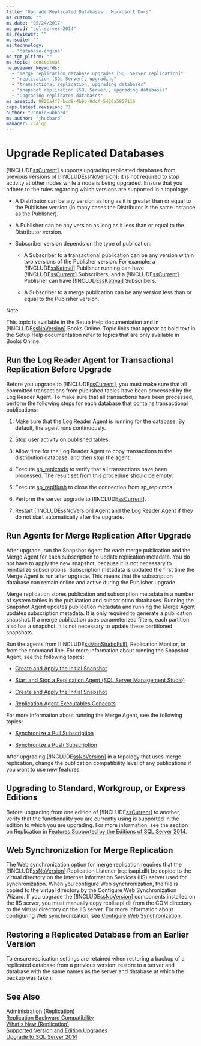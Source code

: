 ```yaml
---
title: "Upgrade Replicated Databases | Microsoft Docs"
ms.custom: ""
ms.date: "05/24/2017"
ms.prod: "sql-server-2014"
ms.reviewer: ""
ms.suite: ""
ms.technology: 
  - "database-engine"
ms.tgt_pltfrm: ""
ms.topic: conceptual
helpviewer_keywords: 
  - "merge replication database upgrades [SQL Server replication]"
  - "replication [SQL Server], upgrading"
  - "transactional replication, upgrading databases"
  - "snapshot replication [SQL Server], upgrading databases"
  - "upgrading replicated databases"
ms.assetid: 9926a4f7-bcd8-4b9b-9dcf-5426a5857116
caps.latest.revision: 71
author: "JennieHubbard"
ms.author: "jhubbard"
manager: craigg
---
```

# Upgrade Replicated Databases
  [!INCLUDE[ssCurrent](../../includes/sscurrent-md.md)] supports upgrading replicated databases from previous versions of [!INCLUDE[ssNoVersion](../../includes/ssnoversion-md.md)]; it is not required to stop activity at other nodes while a node is being upgraded. Ensure that you adhere to the rules regarding which versions are supported in a topology:  
  
-   A Distributor can be any version as long as it is greater than or equal to the Publisher version (in many cases the Distributor is the same instance as the Publisher).  
  
-   A Publisher can be any version as long as it less than or equal to the Distributor version.  
  
-   Subscriber version depends on the type of publication:  
  
    -   A Subscriber to a transactional publication can be any version within two versions of the Publisher version. For example: a [!INCLUDE[ssKatmai](../../includes/sskatmai-md.md)] Publisher running can have [!INCLUDE[ssCurrent](../../includes/sscurrent-md.md)] Subscribers; and a [!INCLUDE[ssCurrent](../../includes/sscurrent-md.md)] Publisher can have [!INCLUDE[ssKatmai](../../includes/sskatmai-md.md)] Subscribers.  
  
    -   A Subscriber to a merge publication can be any version less than or equal to the Publisher version.  
  
> [!NOTE]  
>  This topic is available in the Setup Help documentation and in [!INCLUDE[ssNoVersion](../../includes/ssnoversion-md.md)] Books Online. Topic links that appear as bold text in the Setup Help documentation refer to topics that are only available in Books Online.  
  
## Run the Log Reader Agent for Transactional Replication Before Upgrade  
 Before you upgrade to [!INCLUDE[ssCurrent](../../includes/sscurrent-md.md)], you must make sure that all committed transactions from published tables have been processed by the Log Reader Agent. To make sure that all transactions have been processed, perform the following steps for each database that contains transactional publications:  
  
1.  Make sure that the Log Reader Agent is running for the database. By default, the agent runs continuously.  
  
2.  Stop user activity on published tables.  
  
3.  Allow time for the Log Reader Agent to copy transactions to the distribution database, and then stop the agent.  
  
4.  Execute [sp_replcmds](/sql/relational-databases/system-stored-procedures/sp-replcmds-transact-sql) to verify that all transactions have been processed. The result set from this procedure should be empty.  
  
5.  Execute [sp_replflush](/sql/relational-databases/system-stored-procedures/sp-replflush-transact-sql) to close the connection from sp_replcmds.  
  
6.  Perform the server upgrade to [!INCLUDE[ssCurrent](../../includes/sscurrent-md.md)].  
  
7.  Restart [!INCLUDE[ssNoVersion](../../includes/ssnoversion-md.md)] Agent and the Log Reader Agent if they do not start automatically after the upgrade.  
  
## Run Agents for Merge Replication After Upgrade  
 After upgrade, run the Snapshot Agent for each merge publication and the Merge Agent for each subscription to update replication metadata. You do not have to apply the new snapshot, because it is not necessary to reinitialize subscriptions. Subscription metadata is updated the first time the Merge Agent is run after upgrade. This means that the subscription database can remain online and active during the Publisher upgrade.  
  
 Merge replication stores publication and subscription metadata in a number of system tables in the publication and subscription databases. Running the Snapshot Agent updates publication metadata and running the Merge Agent updates subscription metadata. It is only required to generate a publication snapshot. If a merge publication uses parameterized filters, each partition also has a snapshot. It is not necessary to update these partitioned snapshots.  
  
 Run the agents from [!INCLUDE[ssManStudioFull](../../includes/ssmanstudiofull-md.md)], Replication Monitor, or from the command line. For more information about running the Snapshot Agent, see the following topics:  
  
-   [Create and Apply the Initial Snapshot](../../../2014/relational-databases/replication/create-and-apply-the-initial-snapshot.md)  
  
-   [Start and Stop a Replication Agent &#40;SQL Server Management Studio&#41;](../../relational-databases/replication/agents/start-and-stop-a-replication-agent-sql-server-management-studio.md)  
  
-   [Create and Apply the Initial Snapshot](../../../2014/relational-databases/replication/create-and-apply-the-initial-snapshot.md)  
  
-   [Replication Agent Executables Concepts](../../../2014/relational-databases/replication/concepts/replication-agent-executables-concepts.md)  
  
 For more information about running the Merge Agent, see the following topics:  
  
-   [Synchronize a Pull Subscription](../../../2014/relational-databases/replication/synchronize-a-pull-subscription.md)  
  
-   [Synchronize a Push Subscription](../../../2014/relational-databases/replication/synchronize-a-push-subscription.md)  
  
 After upgrading [!INCLUDE[ssNoVersion](../../includes/ssnoversion-md.md)] in a topology that uses merge replication, change the publication compatibility level of any publications if you want to use new features.  
  
## Upgrading to Standard, Workgroup, or Express Editions  
 Before upgrading from one edition of [!INCLUDE[ssCurrent](../../includes/sscurrent-md.md)] to another, verify that the functionality you are currently using is supported in the edition to which you are upgrading. For more information, see the section on Replication in [Features Supported by the Editions of SQL Server 2014](../../../2014/getting-started/features-supported-by-the-editions-of-sql-server-2014.md).  
  
## Web Synchronization for Merge Replication  
 The Web synchronization option for merge replication requires that the [!INCLUDE[ssNoVersion](../../includes/ssnoversion-md.md)] Replication Listener (replisapi.dll) be copied to the virtual directory on the Internet Information Services (IIS) server used for synchronization. When you configure Web synchronization, the file is copied to the virtual directory by the Configure Web Synchronization Wizard. If you upgrade the [!INCLUDE[ssNoVersion](../../includes/ssnoversion-md.md)] components installed on the IIS server, you must manually copy replisapi.dll from the COM directory to the virtual directory on the IIS server. For more information about configuring Web synchronization, see [Configure Web Synchronization](../../../2014/relational-databases/replication/configure-web-synchronization.md).  
  
## Restoring a Replicated Database from an Earlier Version  
 To ensure replication settings are retained when restoring a backup of a replicated database from a previous version: restore to a server and database with the same names as the server and database at which the backup was taken.  
  
## See Also  
 [Administration &#40;Replication&#41;](../../relational-databases/replication/administration/administration-replication.md)   
 [Replication Backward Compatibility](../../../2014/relational-databases/replication/replication-backward-compatibility.md)   
 [What's New &#40;Replication&#41;](../../../2014/relational-databases/replication/what-s-new-replication.md)   
 [Supported Version and Edition Upgrades](../../database-engine/install-windows/supported-version-and-edition-upgrades.md)   
 [Upgrade to SQL Server 2014](upgrade-sql-server.md)  
  
  
